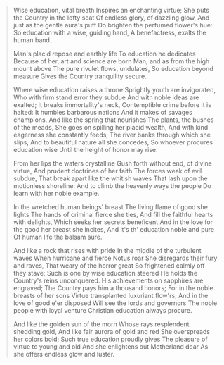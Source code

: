 >Wise education, vital breath
>Inspires an enchanting virtue;
>She puts the Country in the lofty seat
>Of endless glory, of dazzling glow,
>And just as the gentle aura's puff
>Do brighten the perfumed flower's hue:
>So education with a wise, guiding hand,
>A benefactress, exalts the human band.
>
>Man's placid repose and earthly life
>To education he dedicates
>Because of her, art and science are born
>Man; and as from the high mount above
>The pure rivulet flows, undulates,
>So education beyond measure
>Gives the Country tranquility secure.
>
>Where wise education raises a throne
>Sprightly youth are invigorated,
>Who with firm stand error they subdue
>And with noble ideas are exalted;
>It breaks immortality's neck,
>Contemptible crime before it is halted:
>It humbles barbarous nations
>And it makes of savages champions.
>And like the spring that nourishes
>The plants, the bushes of the meads,
>She goes on spilling her placid wealth,
>And with kind eagerness she constantly feeds,
>The river banks through which she slips,
>And to beautiful nature all she concedes,
>So whoever procures education wise
>Until the height of honor may rise.
>
>From her lips the waters crystalline
>Gush forth without end, of divine virtue,
>And prudent doctrines of her faith
>The forces weak of evil subdue,
>That break apart like the whitish waves
>That lash upon the motionless shoreline:
>And to climb the heavenly ways the people
>Do learn with her noble example.
>
>In the wretched human beings' breast
>The living flame of good she lights
>The hands of criminal fierce she ties,
>And fill the faithful hearts with delights,
>Which seeks her secrets beneficent
>And in the love for the good her breast she incites,
>And it's th' education noble and pure
>Of human life the balsam sure.
>
>And like a rock that rises with pride
>In the middle of the turbulent waves
>When hurricane and fierce Notus roar
>She disregards their fury and raves,
>That weary of the horror great
>So frightened calmly off they stave;
>Such is one by wise education steered
>He holds the Country's reins unconquered.
>His achievements on sapphires are engraved;
>The Country pays him a thousand honors;
>For in the noble breasts of her sons
>Virtue transplanted luxuriant flow'rs;
>And in the love of good e'er disposed
>Will see the lords and governors
>The noble people with loyal venture
>Christian education always procure.
>
>And like the golden sun of the morn
>Whose rays resplendent shedding gold,
>And like fair aurora of gold and red
>She overspreads her colors bold;
>Such true education proudly gives
>The pleasure of virtue to young and old
>And she enlightens out Motherland dear
>As she offers endless glow and luster.
